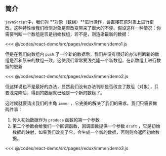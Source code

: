 ## 简介

<!-- `immer` 帮我们始终创建一个更改后的副本。 -->

`javaScript`中，我们对 **对象（数组）**进行操作，会直接在原对象上进行更改。这种特性给我们检测对象是否改变带来了很大的不便。假设这样一种情况：你需要判断一个数组是否是初始数组，若不是，则渲染最新的数据：

<<< @/codes/react-demo/src/pages/redux/immer/demo1.js

但是在我们向数组内 `push` 了一个新的数据后，我们并没有很好的办法判断新的数组是否和原来的数组一致。这使我们常常要浅克隆一个新数组，在新数组上进行数据的更新

<<< @/codes/react-demo/src/pages/redux/immer/demo2.js

但这样说也不是最好的办法，显然我们没有办法判断是否改变了数组（对象），只要浅克隆后，得到的数组就已经是一个新的数组了。

这时候就要请出我们的主角 `immer` ，它完美的解决了我们的需求。我们只需要做两件事：
1.  传入初始数据作为 `produce` 函数的第一个参数
2.  第二个参数会给我们一个回调函数，回调函数提供一个参数 `draft` ，它是初始数据的映射，如果我们改变了它，会生成一个新的数据，否则则会返回初始数据。

<<< @/codes/react-demo/src/pages/redux/immer/demo3.js


